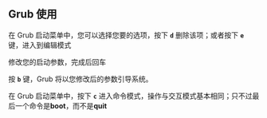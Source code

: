 ## Grub 使用

在 Grub 启动菜单中，您可以选择您要的选项，按下 **`d`**
删除该项；或者按下 **`e`** 键，进入到编辑模式

修改您的启动参数，完成后回车

按 **`b`** 键，Grub 将以您修改后的参数引导系统。

在 Grub 启动菜单中，按下 **`c`**
进入命令模式，操作与交互模式基本相同；只不过最后一个命令是**boot**，而不是**quit**
